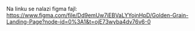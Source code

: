 Na linku se nalazi figma fajl:
https://www.figma.com/file/Dd9emUw7iEBVaLYYojnHpD/Golden-Grain-Landing-Page?node-id=0%3A1&t=ojE73wyba4dv76v6-0
